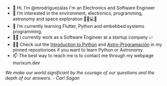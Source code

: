 - 👋 Hi, I’m @mrodriguezalas I'm an Electronics and Software Engineer
- 👀 I’m interested in the environment, electronics, programming, astronomy and space exploration 🌌📡💻🚀
- 🌱 I’m currently learning Flutter, Python and embebbed systems programming.
- 🧙‍♂️ I currently work as a Software Engineer at a startup company 📈
- 👨‍💻 Check out the [Introduction to Python](https://github.com/ninehubcr/intro-a-python-hc02) and [Astro-Programación](https://github.com/mrodriguezalas/Astro-Programacion)  in my pinned repositorioes if you want to learn Python or Astronomy.
- 📫 The best way to reach me is to contact me through my webpage murixum.dev

_We make our world significant by the courage of our questions and the depth of our answers. - Carl Sagan_
